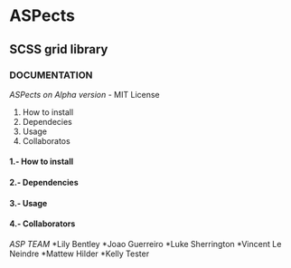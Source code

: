# ASPects
## SCSS grid library
### DOCUMENTATION

*ASPects on Alpha version* - MIT License

1. How to install
2. Dependecies
3. Usage
4. Collaboratos


#### 1.- How to install

#### 2.- Dependencies

#### 3.- Usage

#### 4.- Collaborators

*ASP TEAM*
*Lily Bentley
*Joao Guerreiro
*Luke Sherrington
*Vincent Le Neindre
*Mattew Hilder
*Kelly Tester
